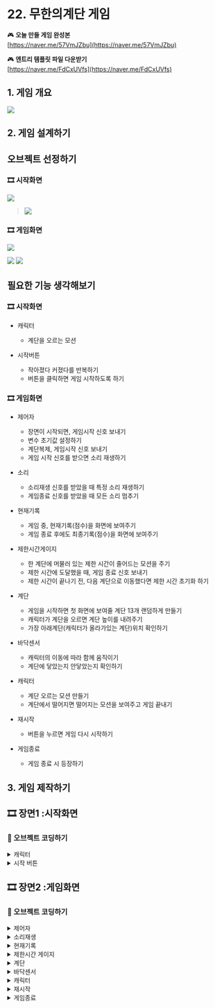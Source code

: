 # 22. 무한의계단 게임 


🎮  **오늘 만들 게임 완성본**   
[https://naver.me/57VmJZbu](https://naver.me/57VmJZbu) 

🎮  **엔트리 템플릿 파일 다운받기**   
[https://naver.me/FdCxUVfs](https://naver.me/FdCxUVfs)

## 1. 게임 개요
![](img/22_무한의계단/0.gif)

## 2. 게임 설계하기

## 오브젝트 선정하기 

### 🎞️ 시작화면 
![](img/22_무한의계단/34.png)

> ![](img/22_무한의계단/31.png)

### 🎞️ 게임화면 
![](img/22_무한의계단/35.png)

![](img/22_무한의계단/32.png)
![](img/22_무한의계단/33.png)

  
## 필요한 기능 생각해보기

### 🎞️ 시작화면 

- 캐릭터
  - 계단을 오르는 모션 

- 시작버튼 
  - 작아졌다 커졌다를 반복하기
  - 버튼을 클릭하면 게임 시작하도록 하기


### 🎞️ 게임화면 

- 제어자    
  - 장면이 시작되면, 게임시작 신호 보내기
  - 변수 초기값 설정하기 
  - 계단복제, 게임시작 신호 보내기 
  - 게임 시작 신호를 받으면 소리 재생하기 
  
- 소리
  - 소리재생 신호를 받았을 때 특정 소리 재생하기
  - 게임종료 신호를 받았을 때 모든 소리 멈추기 
  
- 현재기록 
  - 게임 중, 현재기록(점수)을 화면에 보여주기 
  - 게임 종료 후에도 최종기록(점수)을 화면에 보여주기 
  
- 제한시간게이지 
  - 한 계단에 머물러 있는 제한 시간이 줄어드는 모션을 주기 
  - 제한 시간에 도달했을 때, 게임 종료 신호 보내기 
  - 제한 시간이 끝나기 전, 다음 계단으로 이동했다면 제한 시간 초기화 하기 
  
- 계단
  - 게임을 시작하면 첫 화면에 보여줄 계단 13개 랜덤하게 만들기
  - 캐릭터가 계단을 오르면 계단 높이를 내려주기 
  - 가장 아래계단(캐릭터가 올라가있는 계단)위치 확인하기
  
- 바닥센서 
  - 캐릭터의 이동에 따라 함께 움직이기
  - 계단에 닿았는지 안닿았는지 확인하기 
  
- 캐릭터  
  - 계단 오르는 모션 만들기
  - 계단에서 떨어지면 떨어지는 모션을 보여주고 게임 끝내기 
  
- 재시작 
  - 버튼을 누르면 게임 다시 시작하기 
  
- 게임종료 
  - 게임 종료 시 등장하기 


## 3. 게임 제작하기

## 🎞️ 장면1 :시작화면 

### 🧩 오브젝트 코딩하기

<details>
<summary> 캐릭터 </summary>

![](img/22_무한의계단/4.png)


![](img/22_무한의계단/1.png)


</details>

<details>
<summary> 시작 버튼 </summary>

![](img/22_무한의계단/5.png)

![](img/22_무한의계단/2.png)

![](img/22_무한의계단/3.png)


</details>


## 🎞️ 장면2 :게임화면 


### 🧩 오브젝트 코딩하기

<details>
<summary> 제어자 </summary>

![](img/22_무한의계단/6.png)

![](img/22_무한의계단/8.png)

![](img/22_무한의계단/9.png)


</details>



<details>
<summary> 소리재생 </summary>

![](img/22_무한의계단/10.png)

![](img/22_무한의계단/11.png)


</details>

<details>

<summary> 현재기록 </summary>

![](img/22_무한의계단/13.png)

![](img/22_무한의계단/12.png)





</details>

<details>

<summary> 제한시간 게이지 </summary>

![](img/22_무한의계단/14.png)

![](img/22_무한의계단/15.png)



</details>

<details>

<summary> 계단 </summary>

![](img/22_무한의계단/16.png)

![](img/22_무한의계단/17.png)

![](img/22_무한의계단/18.png)

![](img/22_무한의계단/19.png)

</details>


<details>

<summary> 바닥센서 </summary>

![](img/22_무한의계단/20.png)


</details>

<details>

<summary> 캐릭터 </summary>

![](img/22_무한의계단/21.png)

![](img/22_무한의계단/22.png)

![](img/22_무한의계단/23.png)

![](img/22_무한의계단/24.png)

![](img/22_무한의계단/25.png)

</details>

<details>

<summary> 재시작 </summary>

![](img/22_무한의계단/26.png)

![](img/22_무한의계단/27.png) 

![](img/22_무한의계단/28.png)


</details>

<details>

<summary> 게임종료 </summary>

![](img/22_무한의계단/29.png)

![](img/22_무한의계단/30.png)


</details>

